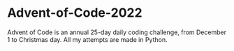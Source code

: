 # Advent-of-Code-2022

Advent of Code is an annual 25-day daily coding challenge, from December 1 to Christmas day. All my attempts are made in Python.
